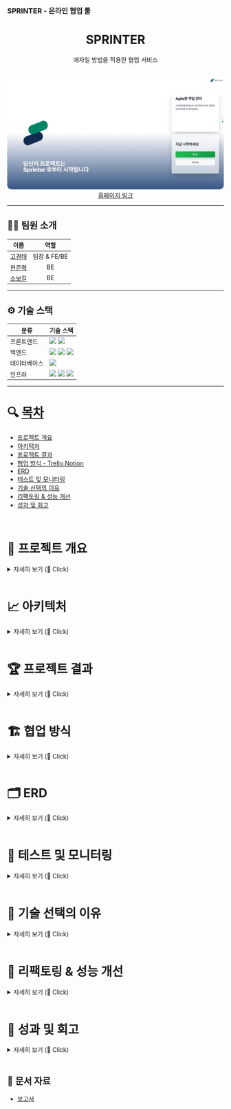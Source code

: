 ### SPRINTER - 온라인 협업 툴

<div align="center">
  <h1>SPRINTER</h1>
  <p>애자일 방법을 적용한 협업 서비스</p>
</div>

<br/>

<div align="center">
  <img src="../assets/Main.png" alt="Main" style="border-radius: 10px;"/>
</div>

<div align="center">
  <a href="https://sprinter.kr/">홈페이지 링크</a>
</div>

---

## 🧑‍💻 팀원 소개

| **이름**    | **역할**        | 
|:-----------:|:---------------:|
| [고경태](https://github.com/kraftenty)      | 팀장 & FE/BE    | 
| [현준혁](https://github.com/HYH0804)      | BE           |
| [소보길](https://github.com/sobogil)      |  BE             | 

---

## ⚙️ 기술 스택

<table>
  <thead>
    <tr>
      <th>분류</th>
      <th>기술 스택</th>
    </tr>
  </thead>
  <tbody>
    <tr>
      <td>프론트엔드</td>
      <td>
        <img src="https://img.shields.io/badge/React-61DAFB?style=flat&logo=react&logoColor=white"/>
        <img src="https://img.shields.io/badge/JavaScript-F7DF1E?style=flat&logo=javascript&logoColor=black"/>
      </td>
    </tr>
    <tr>
      <td>백엔드</td>
      <td>
        <img src="https://img.shields.io/badge/Spring_Boot-6DB33F?style=flat&logo=spring-boot&logoColor=white"/>
        <img src="https://img.shields.io/badge/Java-007396?style=flat&logo=openjdk&logoColor=white"/>
        <img src="https://img.shields.io/badge/Gradle-02303A?style=flat&logo=gradle&logoColor=white"/>
      </td>
    </tr>
    <tr>
      <td>데이터베이스</td>
      <td>
        <img src="https://img.shields.io/badge/MySQL-4479A1?style=flat&logo=mysql&logoColor=white"/>
      </td>
    </tr>
    <tr>
      <td>인프라</td>
      <td>
        <img src="https://img.shields.io/badge/AWS_EC2-FF9900?style=flat&logo=amazon-ec2&logoColor=white"/>
        <img src="https://img.shields.io/badge/Nginx-1.-009639?style=flat&logo=nginx&logoColor=white"/>
        <img src="https://img.shields.io/badge/Docker-2496ED?style=flat&logo=docker&logoColor=white"/>
      </td>
    </tr>
  </tbody>
</table>


---

# 🔍 [목차](#index) <a name = "index"></a>

- [프로젝트 개요](#outline)
- [아키텍처](#structure)
- [프로젝트 결과](#outputs)
- [협업 방식 - Trello,Notion](#work)
- [ERD](#erd)  
- [테스트 및 모니터링](#test)
- [기술 선택의 이유](#why)
- [리팩토링 & 성능 개선](#refactoring)
- [성과 및 회고](#retrospection)

<br>



# 📝 프로젝트 개요 <a name = "outline"></a>

<details>
   <summary> 자세히 보기 (🔽 Click)</summary>
<br />

•	현대의 비즈니스 환경은 점점 더 빠르고 복잡해지면서 팀 간의 협업과 작업 관리가 필수 요소로 자리 잡고 있다. 특히, 원격 근무가 증가하고 다수의 프로젝트를 동시에 진행해야 하는 상황이 많아지면서, 작업의 우선순위 관리와 팀원 간의 원활한 커뮤니케이션이 중요한 도전 과제가 되었다.

•	본 프로젝트는 이러한 문제점을 해결하고, 사용자가 더 쉽게 적응하고 효율적으로 사용할 수 있는 도구를 개발하고자 한다. 이를 위해 단순한 작업 관리 기능 뿐만 아니라 팀원 간의 실시간 소통, 목표 달성 트래킹 시각화, 역할 기반 권한 관리, 애자일 방법론 적용 등을 포함하는 종합적인 솔루션을 제공하는 것을 목표로 한다.

•	애자일 기반의 소프트웨어 공학적 방법론을 기반으로 프로젝트를 관리하며, ChatGPT API를 적용하여 복잡한 프로젝트의 편리한 생성을 도모한다.


</details>

<br>


# 📈 아키텍처  <a name = "structure"></a>

<details>
   <summary> 자세히 보기 (🔽 Click)</summary>
<br />


</details>


<br>

# 🏆 프로젝트 결과  <a name = "outputs"></a>

<details>
   <summary> 자세히 보기 (🔽 Click)</summary>
<br />


### login 페이지
<div align="center">
 <img src="../assets/login.png" alt="main">
</div>

<br>

### home 페이지
<div align="center">
 <img src="../assets/home.png" alt="main">
</div>

<br>
</details>
<br>

# 🏗️ 협업 방식  <a name = "work"></a>

<details>
   <summary> 자세히 보기 (🔽 Click)</summary>
<br />


</details>
<br>

# 🗂️ ERD <a name = "erd"></a>

<details>
   <summary> 자세히 보기 (🔽 Click)</summary>
<br />


<div align="center">
 <img src="../assets/ERD.png" alt="erd">
</div>

</details>

<br>

# 🧪 테스트 및 모니터링 <a name = "test"></a>

<details>
   <summary> 자세히 보기 (🔽 Click)</summary>
<br />

</details>

<br>

# 🧠 기술 선택의 이유 <a name = "why"></a>

<details>
   <summary> 자세히 보기 (🔽 Click)</summary>
<br />

</details>

<br>

# 🧹 리팩토링 & 성능 개선 <a name = "refactoring"></a>

<details>
   <summary> 자세히 보기 (🔽 Click)</summary>
<br />

</details>

<br>

# 💬 성과 및 회고 <a name = "retrospection"></a>

<details>
   <summary> 자세히 보기 (🔽 Click)</summary>
<br />

</details>

<br>

## 📂 문서 자료

- [보고서](https://github.com/sprinter/...~~~~)
